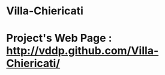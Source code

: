 Villa-Chiericati
================
Project's Web Page : http://vddp.github.com/Villa-Chiericati/
==================